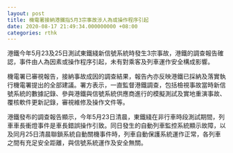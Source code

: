 ```yaml
---
layout: post
title: 機電署接納港鐵指5月3宗事故涉人為或操作程序引起
date: 2020-08-17 21:49:34.000000000 +08:00
categories: rthk
---
```


港鐵今年5月23及25日測試東鐵綫新信號系統時發生3宗事故，港鐵的調查報告確認，事件由人為因素或操作程序引起，未有對乘客及列車運作安全構成影響。

機電署已審視報告，接納事故成因的調查結果，報告內亦反映港鐵已採納及落實執行機電署提出的全部建議。署方表示，一直監督港鐵調查，包括檢視事故當時新信號系統的數據記錄、參與港鐵與信號系統供應商進行的模擬測試及實地重演事故、覆核軟件更新記錄，審視維修及操作文件等。

港鐵發布的調查報告顯示，今年5月23日清晨，東鐵綫在非行車時段測試期間，列車車長衝燈事件是車長錯誤操作引致。同日發生的自動列車監控系統顯示故障，以及同月25日清晨聯鎖系統自動關機事件時，列車自動保護系統運作正常，各列車之間有充足安全距離，與信號系統運作及安全無關。
